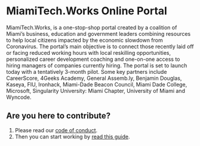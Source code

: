 # MiamiTech.Works Online Portal

MiamiTech.Works, is a one-stop-shop portal created by a coalition of Miami’s business, education and government leaders combining resources to help local citizens impacted by the economic slowdown from Coronavirus. The portal’s main objective is to connect those recently laid off or facing reduced working hours with local reskilling opportunities, personalized career development coaching and one-on-one access to hiring managers of companies currently hiring. The portal is set to launch today with a tentatively 3-month pilot. Some key partners include CareerScore, 4Geeks Academy, General Assemb.ly, Benjamin Douglas, Kaseya, FIU, Ironhack, Miami-Dade Beacon Council, Miami Dade College, Microsoft, Singularity University: Miami Chapter, University of Miami and Wyncode.

## Are you here to contribute? 

1. Please read our [code of conduct](./CODE_OF_CONDUCT.md).
1. Then you can start working by [read this guide](./CONTRIBUTING.md).